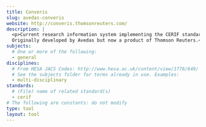 ```yaml
---
title: Converis
slug: avedas-converis
website: http://converis.thomsonreuters.com/
description: |
  <p>Current research information system implementing the CERIF standard.
  Originally developed by Avedas but now a product of Thomson Reuters.</p>
subjects:
  # One or more of the following:
  - general
disciplines:
  # From HESA JACS Codes: http://www.hesa.ac.uk/content/view/1776/649/
  # See the subjects folder for terms already in use. Examples:
  - multi-disciplinary
standards:
  # (File) name of related standard(s)
  - cerif
# The following are constants: do not modify
type: tool
layout: tool
---
```

